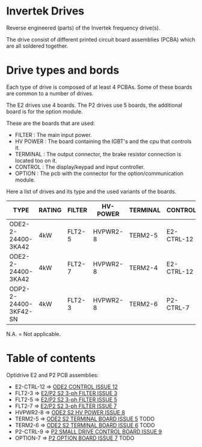 # Invertek Drives

Reverse engineered (parts) of the Invertek frequency drive(s).

The drive consist of different printed circuit board assemblies (PCBA)
 which are all soldered together.

# Drive types and bords

Each type of drive is composed of at least 4 PCBAs. Some of these boards
 are common to a number of drives.
 
The E2 drives use 4 boards.
The P2 drives use 5 boards, the additional board is for the option module. 
 
These are the boards that are used:

* FILTER : The main input power.
* HV POWER : The board containing the IGBT's and the cpu that controls it.
* TERMINAL : The output connector, the brake resistor connection is located too on it.
* CONTROL : The display/keypad and input controller.
* OPTION : The pcb with the connector for the option/communication module. 
 
Here a list of drives and its type and the used variants of the boards.

| TYPE                  | RATING | FILTER | HV-POWER | TERMINAL | CONTROL    | OPTION   |
|-----------------------|--------|--------|----------|----------|------------|----------|
| ODE2-2-24400-3KA42    | 4kW    | FLT2-5 | HVPWR2-8 | TERM2-5  | E2-CTRL-12 | N.A.     |
| ODE2-2-24400-3KA42    | 4kW    | FLT2-7 | HVPWR2-8 | TERM2-4  | E2-CTRL-12 | N.A.     |
| ODP2-2-24400-3KF42-SN | 4kW    | FLT2-3 | HVPWR2-8 | TERM2-6  | P2-CTRL-7  | OPTION-7 |

N.A. = Not applicable.

# Table of contents

Optidrive E2 and P2 PCB assemblies:

* E2-CTRL-12 => [ODE2 CONTROL ISSUE 12](ode2-control-issue-12/readme.md)
* FLT2-3 => [E2/P2 S2 3-ph FILTER ISSUE 3](e2-p2-s2-filter-issue-3/readme.md)
* FLT2-5 => [E2/P2 S2 3-ph FILTER ISSUE 5](e2-p2-s2-filter-issue-5/readme.md)
* FLT2-7 => [E2/P2 S2 3-ph FILTER ISSUE 7](e2-p2-s2-filter-issue-5/readme.md)
* HVPWR2-8 => [ODE2 S2 HV POWER ISSUE 8](ode2-s2-hv-power-issue-8/readme.md)
* TERM2-5 => [ODE2 S2 TERMINAL BOARD ISSUE 5](todo.txt) TODO
* TERM2-6 => [ODE2 S2 TERMINAL BOARD ISSUE 6](todo.txt) TODO
* P2-CTRL-9 => [P2 SMALL DRIVE CONTROL BOARD ISSUE 9](odp2-control-issue-9/readme.md)
* OPTION-7 => [P2 OPTION BOARD ISSUE 7](todo.txt) TODO
